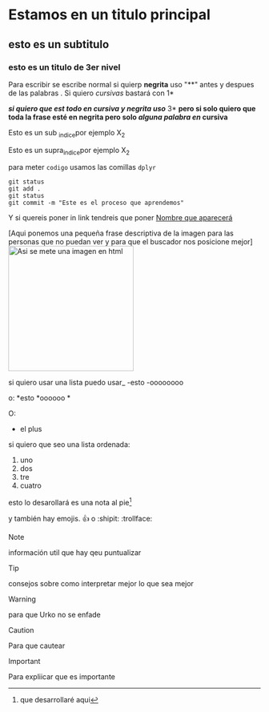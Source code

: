 #  Estamos en un titulo principal 
## esto es un subtitulo 
### esto es un titulo de 3er nivel


Para escribir se escribe normal si quierp **negrita** uso "**" antes y despues de las palabras . Si quiero *cursivas* bastará con 1* 

***si quiero que est todo en cursiva y negrita uso*** 3* **pero si solo quiero que toda la frase esté en negrita pero solo _alguna palabra en_ cursiva**

Esto es un sub <sub>indice</sub>por ejemplo X<sub>2</sub>

Esto es un supra<sub>indice</sub>por ejemplo X<sub>2</sup>

para meter `codigo` usamos las comillas `dplyr`
```
git status 
git add . 
git status
git commit -m "Este es el proceso que aprendemos"
```

Y si quereis poner in link tendreis que poner [Nombre que aparecerá](https://www.youtube.com/)

[Aqui ponemos una pequeña frase descriptiva de la imagen para las personas que no puedan ver y para que el buscador nos posicione mejor]<img src="https://assets.laliga.com/squad/2023/t173/p470312/2048x2225/p470312_t173_2023_1_001_000.png" alt="Asi se mete una imagen en html" width="250" height="250">


si quiero usar una lista puedo usar_
-esto
-oooooooo

o:
*esto
*oooooo
*

O:
+ el plus

si quiero que seo una lista ordenada:
1. uno
2. dos
3. tre
4. cuatro




esto lo desarollará es una nota al pie[^1]

[^1]:que desarrollaré aqui 


  y también hay emojis. :+1: o :shipit: :trollface:

 > [!NOTE]
  >información util que hay qeu puntualizar 

  >[!TIP]
  >consejos sobre como interpretar mejor lo que sea mejor

  >[!WARNING]
  >para que Urko no se enfade 
  
  >[!CAUTION]
>Para que cautear


>[!IMPORTANT]
>Para expliicar que es importante

  
